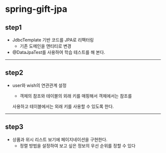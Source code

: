# spring-gift-jpa

## step1

- JdbcTemplate 기반 코드를 JPA로 리팩터링
  - 기존 도메인을 앤티티로 변경
- @DataJpaTest를 사용하여 학습 테스트를 해 본다.
---
## step2

- user와 wish의 연관관계 설정
  - 객체의 참조와 테이블의 외래 키를 매핑해서 객체에서는 참조를 

  사용하고 테이블에서는 외래 키를 사용할 수 있도록 한다.
---
## step3

- 상품과 위시 리스트 보기에 페이지네이션을 구현한다.
  - 정렬 방법을 설정하여 보고 싶은 정보의 우선 순위를 정할 수 있다

